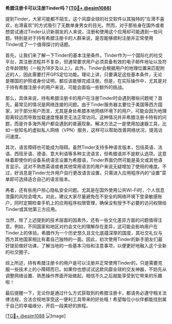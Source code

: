 **希腊注册卡可以注册Tinder吗？[[TG💪+ @esim1088](https://t.me/s/esim1088)]**

提到Tinder，大家可能都不陌生。这个风靡全球的社交软件以其独特的“左滑不喜欢，右滑喜欢”的方式吸引了无数单身男女的目光。然而，对于那些身在国外或者想尝试通过Tinder认识新朋友的人来说，注册和使用这个应用却可能遇到一些问题。特别是对于持有希腊注册卡的人群来说，是否能够顺利注册并正常使用Tinder成了一个值得探讨的话题。

首先，让我们来了解一下Tinder的基本注册条件。Tinder作为一个国际化的社交平台，其注册流程并不复杂，但通常要求用户必须具备有效的电子邮件地址以及符合年龄限制（一般为18岁及以上）。此外，Tinder会根据用户的地理位置来匹配附近的人，因此需要打开GPS定位功能。理论上讲，只要满足这些基本条件，无论是哪国的护照或身份证明，都应该能够完成注册。但是，在实际操作中，尤其是对于持有希腊注册卡的用户来说，可能会面临一些额外的挑战。

那么，具体来说，持有希腊注册卡的用户在注册Tinder时会遇到哪些问题呢？首先，最常见的情况是网络连接的问题。由于Tinder服务器主要位于美国等西方国家，对于部分用户而言，尤其是身处希腊本地网络环境下的用户，可能会因为地理距离较远而导致加载速度慢甚至无法正常访问。这种情况并非希腊注册卡特有的问题，而是许多海外用户都会遇到的普遍现象。解决方法之一是使用加速器工具，比如一些知名的虚拟私人网络（VPN）服务，这样可以帮助改善网络状况，提高访问速度。

其次，语言障碍也可能成为阻碍。虽然Tinder支持多种语言版本，包括英语、法语、西班牙语、德语、意大利语等多种主流语言，但希腊语并不是默认选项。这意味着即使你的设备系统语言设置为希腊语，Tinder界面仍然可能是英文或其他语言显示。这对不熟悉英语或者其他常用语言的用户来说无疑增加了使用的难度。不过，好消息是Tinder允许用户自行更改语言设置，只需进入应用程序内的“设置”菜单即可选择适合自己的语言版本。

再者，还有些用户担心隐私安全问题。尤其是在国外使用公共Wi-Fi时，个人信息泄露的风险会增大。对此，建议大家尽量避免在不安全的网络环境下登录敏感账户，同时定期检查手机上的应用程序权限管理，确保没有授予不必要的访问权限给Tinder或其他第三方应用。

当然，除了上述提到的技术层面的因素外，还有一些文化差异方面的问题值得注意。例如，不同国家和地区对约会文化的理解存在差异，这可能会影响用户在Tinder上的体验。希腊作为一个历史悠久且文化底蕴深厚的国度，其社交礼仪与西方其他国家相比有着自己独特的一面。因此，初次使用Tinder的新手朋友们最好提前做好功课，了解当地的一些基本习俗和注意事项，以便更好地融入这个全新的社交圈子。

综上所述，持有希腊注册卡的用户是可以注册并正常使用Tinder的，只是需要克服一些技术上的小障碍而已。如果你也想试试这款风靡全球的交友神器，不妨先从调整网络设置、熟悉操作界面开始做起，相信不久之后就能享受到它带来的乐趣啦！

最后提醒一下，无论你是通过什么方式获取到的希腊注册卡，都请务必遵守相关法律法规，合法合规地享受这一便利工具带来的好处哦！希望每位小伙伴都能找到属于自己的幸福缘分，开启一段美好的旅程。

[[TG💪+ @esim1088](https://t.me/s/esim1088) ![Image](https://i.postimg.cc/4NQfJmqS/Snipaste-2025-05-13-00-14-12.png)]